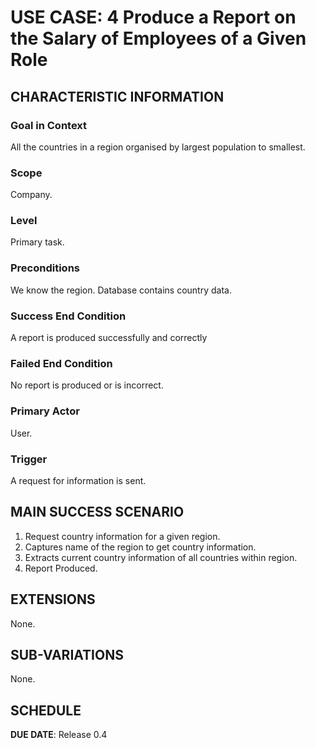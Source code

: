 # USE CASE: 4 Produce a Report on the Salary of Employees of a Given Role

## CHARACTERISTIC INFORMATION

### Goal in Context

All the countries in a region organised by largest population to smallest.

### Scope

Company.

### Level

Primary task.

### Preconditions

We know the region.  Database contains country data.

### Success End Condition

A report is produced successfully and correctly

### Failed End Condition

No report is produced or is incorrect.

### Primary Actor

User.

### Trigger

A request for information is sent.

## MAIN SUCCESS SCENARIO

1. Request country information for a given region.
2. Captures name of the region to get country information.
3. Extracts current country information of all countries within region.
4. Report Produced.

## EXTENSIONS

None.

## SUB-VARIATIONS

None.

## SCHEDULE

**DUE DATE**: Release 0.4
